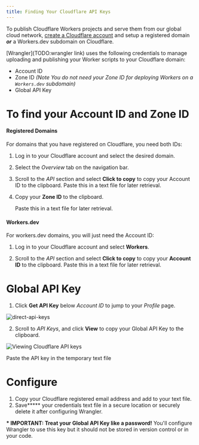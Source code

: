 ```yaml
---
title: Finding Your Cloudflare API Keys
---
```


To publish Cloudflare Workers projects and serve them from our global cloud network, [create a Cloudflare account](https://support.cloudflare.com/hc/en-us/articles/201720164) and setup a registered domain ***or*** a Workers.dev subdomain on Cloudflare.

[Wrangler](TODO:wrangler link) uses the following credentials to manage uploading and publishing your Worker scripts to your Cloudflare domain:

* Account ID
* Zone ID  *(Note You do not need your Zone ID for deploying Workers on a `Workers.dev` subdomain)*
* Global API Key

# To find your Account ID and Zone ID

#### Registered Domains

For domains that you have registered on Cloudflare, you need both IDs:

1. Log in to your Cloudflare account and select the desired domain.

2. Select the _Overview_ tab on the navigation bar.

3. Scroll to the _API_ section and select **Click to copy** to copy your Account ID to the clipboard.
   Paste this in a text file for later retrieval.

4. Copy your **Zone ID** to the clipboard.   

   Paste this in a text file for later retrieval.

####  Workers.dev

For workers.dev domains, you will just need the Account ID:

1. Log in to your Cloudflare account and select **Workers**.

2. Scroll to the _API_ section and select **Click to copy** to copy your **Account ID** to the clipboard.
   Paste this in a text file for later retrieval.

# Global API Key

1. Click **Get API Key** below _Account ID_ to jump to your _Profile_ page.

![direct-api-keys](/reference/media/direct-api-keys.png)

2. Scroll to _API Keys_, and click **View** to copy your Global API Key to the clipboard.

![Viewing Cloudflare API keys](/reference/media/api-keys.png)

Paste the API key in the temporary text file

# Configure

1. Copy your Cloudflare registered email address and add to your text file.
2. Save**\*** your credentials text file in a secure location or securely delete it after configuring Wrangler.

**\* IMPORTANT: Treat your Global API Key like a password!** 
You'll configure Wrangler to use this key but it should not be stored in version control or in your code.